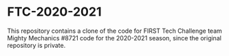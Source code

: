 # FTC-2020-2021
This repository contains a clone of the code for FIRST Tech Challenge team Mighty Mechanics #8721 code for the 2020-2021 season, since the original repository is private.
